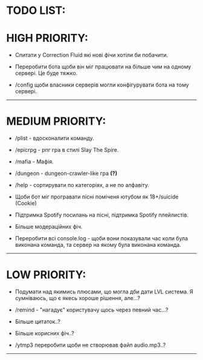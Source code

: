 # TODO LIST:

# HIGH PRIORITY:

+ Спитати у Correction Fluid які нові фічи хотіли би побачити.

+ Переробити бота щоби він міг працювати на більше чим на одному сервері. Це буде тяжко.

+ /config щоби власники серверів могли конфігурувати бота на тому сервері.

----------------------------------

# MEDIUM PRIORITY:

+ /plist - вдосконалити команду.

+ /epicrpg - рпг гра в стилі Slay The Spire.

+ /mafia - Мафія.

+ /dungeon - dungeon-crawler-like гра **(?)**

+ /help - сортирувати по категоріях, а не по алфавіту.

+ Щоби бот міг програвати пісні поміченя ютубом як 18+/suicide (Cookie)

+ Підтримка Spotify посилань на пісні, підтримка Spotify плейлистів.

+ Більше модераційних фіч.

+ Переробити всі console.log - щоби вони показували час коли була виконана команда, та сервер на якому була виконана команда.

----------------------------------

# LOW PRIORITY:

+ Подумати над якимись плюсами, що могла дби дати LVL система. Я сумніваюсь, що є якесь хороше рішення, але...?

+ /remind - "нагадує" користувачу щось через певний час...?

+ Більше цитаток..?

+ Більше корисних фіч..?

+ /ytmp3 переробити щоби не створював файл audio.mp3..?

-----------------------------------